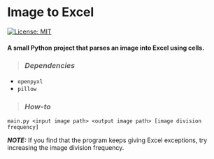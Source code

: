 # Image to Excel
[![License: MIT](https://img.shields.io/badge/license-MIT-red.svg)](https://opensource.org/licenses/MIT)

#### A small Python project that parses an image into Excel using cells.

> ### *Dependencies*
- `openpyxl`
- `pillow`

> ### *How-to*
`main.py <input image path> <output image path> [image division frequency]`

**_NOTE:_** If you find that the program keeps giving Excel exceptions, try increasing the image division frequency.
